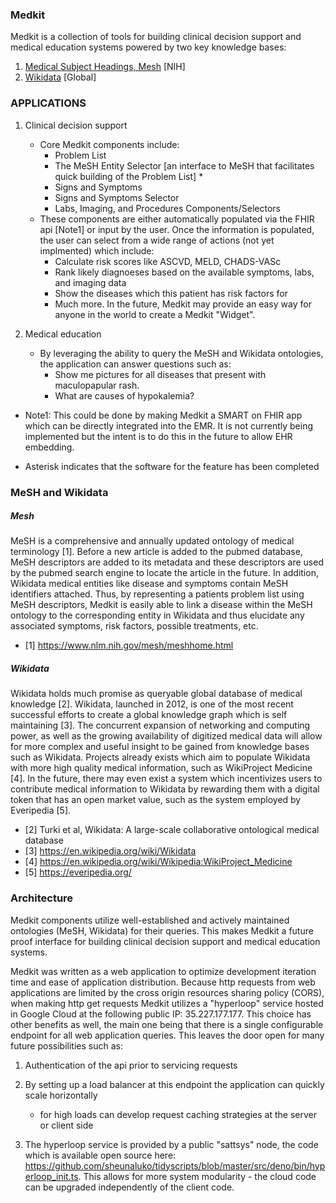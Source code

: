 


### Medkit

Medkit is a collection of tools for building clinical decision support and medical education systems powered by two key knowledge bases: 
1) [Medical Subject Headings, Mesh](https://www.nlm.nih.gov/mesh/meshhome.html) [NIH] 
2) [Wikidata](https://www.wikidata.org/wiki/Wikidata:Main_Page) [Global] 

### APPLICATIONS 

1. Clinical decision support 
   - Core Medkit components include: 
     - Problem List 
     - The MeSH Entity Selector [an interface to MeSH that facilitates quick building of the Problem List] * 
     - Signs and Symptoms 
     - Signs and Symptoms Selector 
     - Labs, Imaging, and Procedures Components/Selectors 
   - These components are either automatically populated via the FHIR api [Note1] or input by the user. Once the information is populated, the user can select from a wide range of actions (not yet implmented) which include: 
     - Calculate risk scores like ASCVD, MELD, CHADS-VASc 
     - Rank likely diagnoeses based on the available symptoms, labs, and imaging data
     - Show the diseases which this patient has risk factors for  
     - Much more. In the future, Medkit may provide an easy way for anyone in the world to create a Medkit "Widget". 

2. Medical education 
   - By leveraging the ability to query the MeSH and Wikidata ontologies, the application can answer questions such as: 
     - Show me pictures for all diseases that present with maculopapular rash. 
     - What are causes of hypokalemia? 


* Note1: This could be done by making Medkit a SMART on FHIR app which can be directly integrated into the EMR. It is not currently being implemented but the intent is to do this in the future to allow EHR embedding. 

* Asterisk indicates that the software for the feature has been completed 


### MeSH and Wikidata 

##### Mesh
MeSH is a comprehensive and annually updated ontology of medical terminology [1]. Before a new article is added to the pubmed database, MeSH descriptors are added to its metadata and these descriptors are used by the pubmed search engine to locate the article in the future. In addition, Wikidata medical entities like disease and symptoms contain MeSH identifiers attached. Thus, by representing a patients problem list using MeSH descriptors, Medkit is easily able to link a disease within the MeSH ontology to the corresponding entity in Wikidata and thus elucidate any associated symptoms, risk factors, possible treatments, etc. 

* [1] https://www.nlm.nih.gov/mesh/meshhome.html

##### Wikidata
Wikidata holds much promise as queryable global database of medical knowledge [2]. Wikidata, launched in 2012, is one of the most recent successful efforts to create a global knowledge graph which is self maintaining [3]. The concurrent expansion of networking and computing power, as well as the growing availability of digitized medical data will allow for more complex and useful insight to be gained from knowledge bases such as Wikidata. Projects already exists which aim to populate Wikidata with more high quality medical information, such as WikiProject Medicine [4]. In the future, there may even exist a system which incentivizes users to contribute medical information to Wikidata by rewarding them with a digital token that has an open market value, such as the system employed by Everipedia [5]. 

* [2] Turki et al, Wikidata: A large-scale collaborative ontological medical database
* [3] https://en.wikipedia.org/wiki/Wikidata
* [4] https://en.wikipedia.org/wiki/Wikipedia:WikiProject_Medicine
* [5] https://everipedia.org/


### Architecture  

Medkit components utilize well-established and actively maintained ontologies (MeSH, Wikidata) for their queries. This makes Medkit a future proof interface for building clinical decision support and medical education systems. 

Medkit was written as a web application to optimize development iteration time and ease of application distribution. Because http requests from web applications are limited by the cross origin resources sharing policy (CORS), when making http get requests Medkit utilizes a "hyperloop" service hosted in Google Cloud at the following public IP: 35.227.177.177. This choice has other benefits as well, the main one being that there is a single configurable endpoint for all web application queries. This leaves the door open for many future possibilities such as: 
1) Authentication of the api prior to servicing requests 
2) By setting up a load balancer at this endpoint the application can quickly scale horizontally 
   - for high loads can develop request caching strategies at the server or client side 
   

3) The hyperloop service is provided by a public "sattsys" node, the code which is available open source here: https://github.com/sheunaluko/tidyscripts/blob/master/src/deno/bin/hyperloop_init.ts. This allows for more system modularity - the cloud code can be upgraded independently of the client code. 






